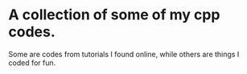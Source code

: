 # A collection of some of my cpp codes.

Some are codes from tutorials I found online, while others are things I coded for fun.
